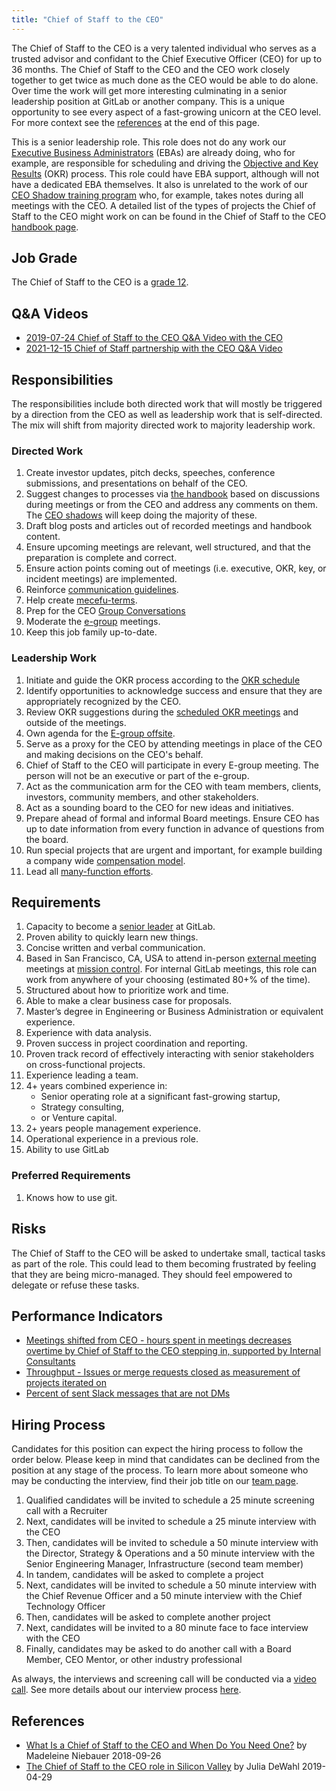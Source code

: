 ```yaml
---
title: "Chief of Staff to the CEO"
---
```


The Chief of Staff to the CEO is a very talented individual who serves as a trusted advisor and confidant to the Chief Executive Officer (CEO) for up to 36 months. The Chief of Staff to the CEO and the CEO work closely together to get twice as much done as the CEO would be able to do alone. Over time the work will get more interesting culminating in a senior leadership position at GitLab or another company. This is a unique opportunity to see every aspect of a fast-growing unicorn at the CEO level. For more context see the [references](#references) at the end of this page.

This is a senior leadership role. This role does not do any work our [Executive Business Administrators](/job-families/people-group/executive-business-administrator/) (EBAs) are already doing, who for example, are responsible for scheduling and driving the [Objective and Key Results](https://about.gitlab.com/company/okrs/) (OKR) process. This role could have EBA support, although will not have a dedicated EBA themselves. It also is unrelated to the work of our [CEO Shadow training program](https://about.gitlab.com/handbook/ceo/shadow/) who, for example, takes notes during all meetings with the CEO. A detailed list of the types of projects the Chief of Staff to the CEO might work on can be found in the Chief of Staff to the CEO [handbook page](https://about.gitlab.com/handbook/ceo/chief-of-staff-team/#what-projects-does-the-cost-work-on).

## Job Grade

The Chief of Staff to the CEO is a [grade 12](https://about.gitlab.com/handbook/total-rewards/compensation/compensation-calculator/#gitlab-job-grades).

## Q&A Videos

- [2019-07-24 Chief of Staff to the CEO Q&A Video with the CEO](https://youtu.be/uUwmlJfim6U)
- [2021-12-15 Chief of Staff partnership with the CEO Q&A Video](https://youtu.be/jdlNhxFTAnM)

## Responsibilities

The responsibilities include both directed work that will mostly be triggered by a direction from the CEO as well as leadership work that is self-directed. The mix will shift from majority directed work to majority leadership work.

### Directed Work

1. Create investor updates, pitch decks, speeches, conference submissions, and presentations on behalf of the CEO.
1. Suggest changes to processes via [the handbook](https://about.gitlab.com/handbook/handbook-usage/) based on discussions during meetings or from the CEO and address any comments on them. The [CEO shadows](https://about.gitlab.com/handbook/ceo/shadow/) will keep doing the majority of these.
1. Draft blog posts and articles out of recorded meetings and handbook content.
1. Ensure upcoming meetings are relevant, well structured, and that the preparation is complete and correct.
1. Ensure action points coming out of meetings (i.e. executive, OKR, key, or incident meetings) are implemented.
1. Reinforce [communication guidelines](https://about.gitlab.com/handbook/communication/).
1. Help create [mecefu-terms](https://about.gitlab.com/handbook/communication/#mecefu-terms).
1. Prep for the CEO [Group Conversations](https://about.gitlab.com/handbook/group-conversations/)
1. Moderate the [e-group](https://about.gitlab.com/company/team/structure/#e-group) meetings.
1. Keep this job family up-to-date.

### Leadership Work

1. Initiate and guide the OKR process according to the [OKR schedule](https://about.gitlab.com/company/okrs/#schedule)
1. Identify opportunities to acknowledge success and ensure that they are appropriately recognized by the CEO.
1. Review OKR suggestions during the [scheduled OKR meetings](https://about.gitlab.com/company/okrs/#schedule) and outside of the meetings.
1. Own agenda for the [E-group offsite](https://about.gitlab.com/company/offsite/).
1. Serve as a proxy for the CEO by attending meetings in place of the CEO and making decisions on the CEO's behalf.
1. Chief of Staff to the CEO will participate in every E-group meeting. The person will not be an executive or part of the e-group.
1. Act as the communication arm for the CEO with team members, clients, investors, community members, and other stakeholders.
1. Act as a sounding board to the CEO for new ideas and initiatives.
1. Prepare ahead of formal and informal Board meetings. Ensure CEO has up to date information from every function in advance of questions from the board.
1. Run special projects that are urgent and important, for example building a company wide [compensation model](https://about.gitlab.com/handbook/total-rewards/compensation/compensation-calculator/).
1. Lead all [many-function efforts](https://about.gitlab.com/handbook/ceo/chief-of-staff-team/#many-functional).

## Requirements

1. Capacity to become a [senior leader](https://about.gitlab.com/company/team/structure/#senior-leaders) at GitLab.
1. Proven ability to quickly learn new things.
1. Concise written and verbal communication.
1. Based in San Francisco, CA, USA to attend in-person [external meeting](https://about.gitlab.com/handbook/ceo/shadow/#gitlab-meetings) meetings at [mission control](https://about.gitlab.com/handbook/ceo/shadow/#mission-control-guide). For internal GitLab meetings, this role can work from anywhere of your choosing (estimated 80+% of the time).
1. Structured about how to prioritize work and time.
1. Able to make a clear business case for proposals.
1. Master’s degree in Engineering or Business Administration or equivalent experience.
1. Experience with data analysis.
1. Proven success in project coordination and reporting.
1. Proven track record of effectively interacting with senior stakeholders on cross-functional projects.
1. Experience leading a team.
1. 4+ years combined experience in:
   - Senior operating role at a significant fast-growing startup,
   - Strategy consulting,
   - or Venture capital.
1. 2+ years people management experience.
1. Operational experience in a previous role.
1. Ability to use GitLab

### Preferred Requirements

1. Knows how to use git.

## Risks

The Chief of Staff to the CEO will be asked to undertake small, tactical tasks as part of the role. This could lead to them becoming frustrated by feeling that they are being micro-managed. They should feel empowered to delegate or refuse these tasks.

## Performance Indicators

- [Meetings shifted from CEO - hours spent in meetings decreases overtime by Chief of Staff to the CEO stepping in, supported by Internal Consultants](https://about.gitlab.com/handbook/ceo/chief-of-staff-team/performance-indicators/#executive-time-for-the-ceo)
- [Throughput - Issues or merge requests closed as measurement of projects iterated on](https://about.gitlab.com/handbook/ceo/chief-of-staff-team/performance-indicators/#throughput-for-the-cost)
- [Percent of sent Slack messages that are not DMs](https://about.gitlab.com/handbook/ceo/chief-of-staff-team/performance-indicators/#percent-of-sent-slack-messages-that-are-not-dms)

## Hiring Process

Candidates for this position can expect the hiring process to follow the order below. Please keep in mind that candidates can be declined from the position at any stage of the process. To learn more about someone who may be conducting the interview, find their job title on our [team page](https://about.gitlab.com/company/team/).

   1. Qualified candidates will be invited to schedule a 25 minute screening call with a Recruiter
   1. Next, candidates will be invited to schedule a 25 minute interview with the CEO
   1. Then, candidates will be invited to schedule a 50 minute interview with the Director, Strategy & Operations and a 50 minute interview with the Senior Engineering Manager, Infrastructure (second team member)
   1. In tandem, candidates will be asked to complete a project
   1. Next, candidates will be invited to schedule a 50 minute interview with the Chief Revenue Officer and a 50 minute interview with the Chief Technology Officer
   1. Then, candidates will be asked to complete another project
   1. Next, candidates will be invited to a 80 minute face to face interview with the CEO
   1. Finally, candidates may be asked to do another call with a Board Member, CEO Mentor, or other industry professional

As always, the interviews and screening call will be conducted via a [video call](https://about.gitlab.com/handbook/communication/#video-calls). See more details about our interview process [here](https://about.gitlab.com/handbook/hiring/interviewing/).

## References

- [What Is a Chief of Staff to the CEO and When Do You Need One?](https://www.bridgespan.org/insights/library/careers/chief-of-staff-role#sidebar-two) by Madeleine Niebauer 2018-09-26
- [The Chief of Staff to the CEO role in Silicon Valley](https://medium.com/@juliadewahl/the-chief-of-staff-role-in-silicon-valley-182eb93e636e) by Julia DeWahl 2019-04-29
